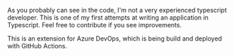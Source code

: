 As you probably can see in the code, I'm not a very experienced typescript developer. This is one of my first attempts at writing an application in Typescript. Feel free to contribute if you see improvements.

This is an extension for Azure DevOps, which is being build and deployed with GitHub Actions. 
